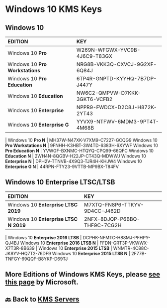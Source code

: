 # Windows 10 KMS Keys

## Windows 10

EDITION | KEY
:-|:-
Windows 10 **Pro** | W269N-WFGWX-YVC9B-4J6C9-T83GX
Windows 10 **Pro Workstations** | NRG8B-VKK3Q-CXVCJ-9G2XF-6Q84J
Windows 10 **Pro Education** | 6TP4R-GNPTD-KYYHQ-7B7DP-J447Y
Windows 10 **Education** | NW6C2-QMPVW-D7KKK-3GKT6-VCFB2
Windows 10 **Enterprise** | NPPR9-FWDCX-D2C8J-H872K-2YT43
Windows 10 **Enterprise G** | YYVX9-NTFWV-6MDM3-9PT4T-4M68B
|
Windows 10 **Pro N** | MH37W-N47XK-V7XM9-C7227-GCQG9
Windows 10 **Pro Workstations N** | 9FNHH-K3HBT-3W4TD-6383H-6XYWF
Windows 10 **Pro Education N** | YVWGF-BXNMC-HTQYQ-CPQ99-66QFC
Windows 10 **Education N** | 2WH4N-8QGBV-H22JP-CT43Q-MDWWJ
Windows 10 **Enterprise N** | DPH2V-TTNVB-4X9Q3-TJR4H-KHJW4
Windows 10 **Enterprise G N** | 44RPN-FTY23-9VTTB-MP9BX-T84FV

## Windows 10 Enterprise LTSC/LTSB

EDITION | KEY
:-|:-
Windows 10 **Enterprise LTSC 2019** | M7XTQ-FN8P6-TTKYV-9D4CC-J462D
Windows 10 **Enterprise LTSC N 2019** | 2NFX-8DJQP-P6BBQ-THF9C-7CG2H
|
Windows 10 **Enterprise 2016 LTSB** | DCPHK-NFMTC-H88MJ-PFHPY-QJ4BJ
Windows 10 **Enterprise 2016 LTSB N** | FFDN-GRT3P-VKWWX-X7T3R-8B639
|
Windows 10 **Enterprise 2015 LTSB** | WNMTR-4C88C-JK8YV-HQ7T2-76DF9
Windows 10 **Enterprise 2015 LTSB N** | 2F77B-TNFGY-69QQF-B8YKP-D69TJ

## **More Editions of Windows KMS Keys, please [see this page](https://docs.microsoft.com/en-us/windows-server/get-started/kmsclientkeys) by Microsoft.**

## 🔙 Back to [KMS Servers](./kms_servers.md)

